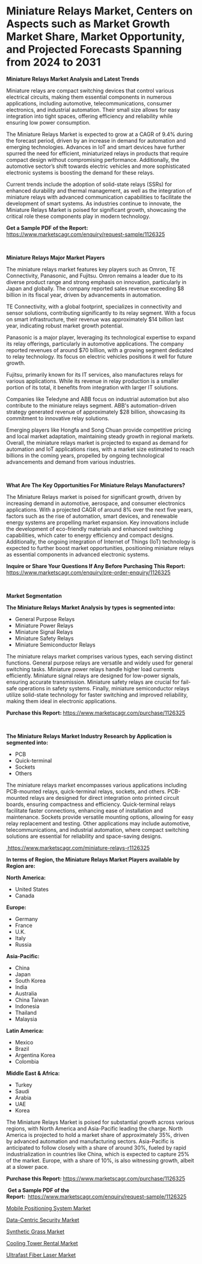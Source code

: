 <p><h1>Miniature Relays Market, Centers on Aspects such as Market Growth Market Share, Market Opportunity, and Projected Forecasts Spanning from 2024 to 2031</h1></p><p><strong>Miniature Relays Market Analysis and Latest Trends</strong></p>
<p><p>Miniature relays are compact switching devices that control various electrical circuits, making them essential components in numerous applications, including automotive, telecommunications, consumer electronics, and industrial automation. Their small size allows for easy integration into tight spaces, offering efficiency and reliability while ensuring low power consumption. </p><p>The Miniature Relays Market is expected to grow at a CAGR of 9.4% during the forecast period, driven by an increase in demand for automation and emerging technologies. Advances in IoT and smart devices have further spurred the need for efficient, miniaturized relays in products that require compact design without compromising performance. Additionally, the automotive sector’s shift towards electric vehicles and more sophisticated electronic systems is boosting the demand for these relays.</p><p>Current trends include the adoption of solid-state relays (SSRs) for enhanced durability and thermal management, as well as the integration of miniature relays with advanced communication capabilities to facilitate the development of smart systems. As industries continue to innovate, the Miniature Relays Market is poised for significant growth, showcasing the critical role these components play in modern technology.</p></p>
<p><strong>Get a Sample PDF of the Report:&nbsp;</strong> <a href="https://www.marketscagr.com/enquiry/request-sample/1126325?utm_campaign=1126&utm_medium=2&utm_source=Github&utm_content=ia&utm_term=05122024&utm_id=miniature-relays">https://www.marketscagr.com/enquiry/request-sample/1126325</a></p>
<p>&nbsp;</p>
<p><strong>Miniature Relays Major Market Players</strong></p>
<p><p>The miniature relays market features key players such as Omron, TE Connectivity, Panasonic, and Fujitsu. Omron remains a leader due to its diverse product range and strong emphasis on innovation, particularly in Japan and globally. The company reported sales revenue exceeding $8 billion in its fiscal year, driven by advancements in automation.</p><p>TE Connectivity, with a global footprint, specializes in connectivity and sensor solutions, contributing significantly to its relay segment. With a focus on smart infrastructure, their revenue was approximately $14 billion last year, indicating robust market growth potential.</p><p>Panasonic is a major player, leveraging its technological expertise to expand its relay offerings, particularly in automotive applications. The company reported revenues of around $70 billion, with a growing segment dedicated to relay technology. Its focus on electric vehicles positions it well for future growth.</p><p>Fujitsu, primarily known for its IT services, also manufactures relays for various applications. While its revenue in relay production is a smaller portion of its total, it benefits from integration with larger IT solutions.</p><p>Companies like Teledyne and ABB focus on industrial automation but also contribute to the miniature relays segment. ABB's automation-driven strategy generated revenue of approximately $28 billion, showcasing its commitment to innovative relay solutions.</p><p>Emerging players like Hongfa and Song Chuan provide competitive pricing and local market adaptation, maintaining steady growth in regional markets. Overall, the miniature relays market is projected to expand as demand for automation and IoT applications rises, with a market size estimated to reach billions in the coming years, propelled by ongoing technological advancements and demand from various industries.</p></p>
<p>&nbsp;</p>
<p><strong>What Are The Key Opportunities For Miniature Relays Manufacturers?</strong></p>
<p><p>The Miniature Relays market is poised for significant growth, driven by increasing demand in automotive, aerospace, and consumer electronics applications. With a projected CAGR of around 8% over the next five years, factors such as the rise of automation, smart devices, and renewable energy systems are propelling market expansion. Key innovations include the development of eco-friendly materials and enhanced switching capabilities, which cater to energy efficiency and compact designs. Additionally, the ongoing integration of Internet of Things (IoT) technology is expected to further boost market opportunities, positioning miniature relays as essential components in advanced electronic systems.</p></p>
<p><strong>Inquire or Share Your Questions If Any Before Purchasing This Report:</strong> <a href="https://www.marketscagr.com/enquiry/pre-order-enquiry/1126325?utm_campaign=1126&utm_medium=2&utm_source=Github&utm_content=ia&utm_term=05122024&utm_id=miniature-relays">https://www.marketscagr.com/enquiry/pre-order-enquiry/1126325</a></p>
<p>&nbsp;</p>
<p><strong>Market Segmentation</strong></p>
<p><strong>The Miniature Relays Market Analysis by types is segmented into:</strong></p>
<p><ul><li>General Purpose Relays</li><li>Miniature Power Relays</li><li>Miniature Signal Relays</li><li>Miniature Safety Relays</li><li>Miniature Semiconductor Relays</li></ul></p>
<p><p>The miniature relays market comprises various types, each serving distinct functions. General purpose relays are versatile and widely used for general switching tasks. Miniature power relays handle higher load currents efficiently. Miniature signal relays are designed for low-power signals, ensuring accurate transmission. Miniature safety relays are crucial for fail-safe operations in safety systems. Finally, miniature semiconductor relays utilize solid-state technology for faster switching and improved reliability, making them ideal in electronic applications.</p></p>
<p><strong>Purchase this Report:&nbsp;</strong><a href="https://www.marketscagr.com/purchase/1126325?utm_campaign=1126&utm_medium=2&utm_source=Github&utm_content=ia&utm_term=05122024&utm_id=miniature-relays">https://www.marketscagr.com/purchase/1126325</a></p>
<p>&nbsp;</p>
<p><strong>The Miniature Relays Market Industry Research by Application is segmented into:</strong></p>
<p><ul><li>PCB</li><li>Quick-terminal</li><li>Sockets</li><li>Others</li></ul></p>
<p><p>The miniature relays market encompasses various applications including PCB-mounted relays, quick-terminal relays, sockets, and others. PCB-mounted relays are designed for direct integration onto printed circuit boards, ensuring compactness and efficiency. Quick-terminal relays facilitate faster connections, enhancing ease of installation and maintenance. Sockets provide versatile mounting options, allowing for easy relay replacement and testing. Other applications may include automotive, telecommunications, and industrial automation, where compact switching solutions are essential for reliability and space-saving designs.</p></p>
<p><a href="https://www.marketscagr.com/miniature-relays-r1126325?utm_campaign=1126&utm_medium=2&utm_source=Github&utm_content=ia&utm_term=05122024&utm_id=miniature-relays">&nbsp;https://www.marketscagr.com/miniature-relays-r1126325</a></p>
<p><strong>In terms of Region, the Miniature Relays Market Players available by Region are:</strong></p>
<p>
    <p> <strong> North America: </strong>
        <ul>
            <li>United States</li>
            <li>Canada</li>
        </ul>
        </p> 
    <p> <strong> Europe: </strong>
        <ul>
            <li>Germany</li>
            <li>France</li>
            <li>U.K.</li>
            <li>Italy</li>
            <li>Russia</li>
        </ul>
        </p> 
    <p> <strong> Asia-Pacific: </strong>
        <ul>
            <li>China</li>
            <li>Japan</li>
            <li>South Korea</li>
            <li>India</li>
            <li>Australia</li>
            <li>China Taiwan</li>
            <li>Indonesia</li>
            <li>Thailand</li>
            <li>Malaysia</li>
        </ul>
        </p> 
    <p> <strong> Latin America: </strong>
        <ul>
            <li>Mexico</li>
            <li>Brazil</li>
            <li>Argentina Korea</li>
            <li>Colombia</li>
        </ul>
        </p> 
    <p> <strong> Middle East & Africa: </strong>
        <ul>
            <li>Turkey</li>
            <li>Saudi</li>
            <li>Arabia</li>
            <li>UAE</li>
            <li>Korea</li>
        </ul>
    </p>
    </p>
<p><p>The Miniature Relays Market is poised for substantial growth across various regions, with North America and Asia-Pacific leading the charge. North America is projected to hold a market share of approximately 35%, driven by advanced automation and manufacturing sectors. Asia-Pacific is anticipated to follow closely with a share of around 30%, fueled by rapid industrialization in countries like China, which is expected to capture 25% of the market. Europe, with a share of 10%, is also witnessing growth, albeit at a slower pace.</p></p>
<p><strong>Purchase this Report: </strong><a href="https://www.marketscagr.com/purchase/1126325?utm_campaign=1126&utm_medium=2&utm_source=Github&utm_content=ia&utm_term=05122024&utm_id=miniature-relays">https://www.marketscagr.com/purchase/1126325</a></p>
<p>&nbsp;<strong>Get a Sample PDF of the Report:&nbsp;&nbsp;</strong><a href="https://www.marketscagr.com/enquiry/request-sample/1126325?utm_campaign=1126&utm_medium=2&utm_source=Github&utm_content=ia&utm_term=05122024&utm_id=miniature-relays">https://www.marketscagr.com/enquiry/request-sample/1126325</a></p>
<p><strong></strong></p>
<p><p><a href="https://www.linkedin.com/pulse/forecasting-future-in-depth-analysis-mobile-positioning-system-md5gf?utm_campaign=1126&utm_medium=2&utm_source=Github&utm_content=ia&utm_term=05122024&utm_id=miniature-relays">Mobile Positioning System Market</a></p><p><a href="https://www.linkedin.com/pulse/growth-forecast-data-centric-security-market-projected-134-7hl4f?utm_campaign=1126&utm_medium=2&utm_source=Github&utm_content=ia&utm_term=05122024&utm_id=miniature-relays">Data-Centric Security Market</a></p><p><a href="https://issuu.com/reportprime-2/docs/synthetic-grass-market-size-2030.pptx?utm_campaign=1126&utm_medium=2&utm_source=Github&utm_content=ia&utm_term=05122024&utm_id=miniature-relays">Synthetic Grass Market</a></p><p><a href="https://www.linkedin.com/pulse/consistent-increase-cooling-tower-rental-market-forecasted-jmbhf?utm_campaign=1126&utm_medium=2&utm_source=Github&utm_content=ia&utm_term=05122024&utm_id=miniature-relays">Cooling Tower Rental Market</a></p><p><a href="https://issuu.com/reportprime-2/docs/ultrafast-fiber-laser-market-size-2030.pptx?utm_campaign=1126&utm_medium=2&utm_source=Github&utm_content=ia&utm_term=05122024&utm_id=miniature-relays">Ultrafast Fiber Laser Market</a></p></p>